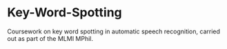 # Key-Word-Spotting
Coursework on key word spotting in automatic speech recognition, carried out as part of the MLMI MPhil.
